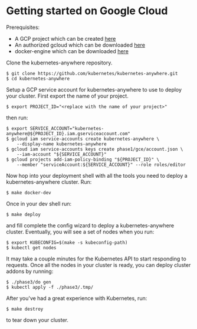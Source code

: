 # Getting started on Google Cloud

Prerequisites:
* A GCP project which can be created [here](https://cloud.google.com/)
* An authorized gcloud which can be downloaded [here](https://cloud.google.com/sdk/)
* docker-engine which can be downloaded [here](https://docs.docker.com/engine/installation/)

Clone the kubernetes-anywhere repository.

```console
$ git clone https://github.com/kubernetes/kubernetes-anywhere.git
$ cd kubernetes-anywhere
```

Setup a GCP service account for kubernetes-anywhere to use to deploy your cluster. First export the name of your project.

```console
$ export PROJECT_ID="<replace with the name of your project>"
```

then run:

```console
$ export SERVICE_ACCOUNT="kubernetes-anywhere@${PROJECT_ID}.iam.gserviceaccount.com"
$ gcloud iam service-accounts create kubernetes-anywhere \
    --display-name kubernetes-anywhere
$ gcloud iam service-accounts keys create phase1/gce/account.json \
    --iam-account "${SERVICE_ACCOUNT}"
$ gcloud projects add-iam-policy-binding "${PROJECT_ID}" \
    --member "serviceAccount:${SERVICE_ACCOUNT}" --role roles/editor
```

Now hop into your deployment shell with all the tools you need to deploy a kubernetes-anywhere cluster. Run:

```console
$ make docker-dev
```

Once in your dev shell run:

```console
$ make deploy
```

and fill complete the config wizard to deploy a kubernetes-anywhere cluster. Eventually, you will see a set of nodes when you run:

```console
$ export KUBECONFIG=$(make -s kubeconfig-path)
$ kubectl get nodes
```

It may take a couple minutes for the Kubernetes API to start responding to requests. Once all the nodes in your cluster is ready, you can deploy cluster addons by running:

```console
$ ./phase3/do gen
$ kubectl apply -f ./phase3/.tmp/
```

After you've had a great experience with Kubernetes, run:

```console
$ make destroy
```

to tear down your cluster.
